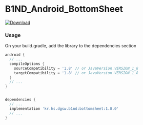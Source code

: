 # B1ND_Android_BottomSheet
[ ![Download](https://api.bintray.com/packages/mdev-dgsw/maven/B1ND_Android_BottomSheet/images/download.svg) ](https://bintray.com/mdev-dgsw/B1ND_Android_BottomSheet/_latestVersion)

### Usage

On your build.gradle, add the library to the dependencies section
```gradle
android {
  // ...
  compileOptions {
    sourceCompatibility = '1.8' // or JavaVersion.VERSION_1_8
    targetCompatibility = '1.8' // or JavaVersion.VERSION_1_8
  }
  // ...  
}


dependencies {
  // ...
  implementation 'kr.hs.dgsw.b1nd:bottomsheet:1.0.0'
  // ...
}
```
